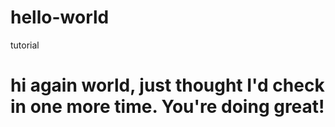 # hello-world
tutorial
# hi again world, just thought I'd check in one more time.  You're doing great!
